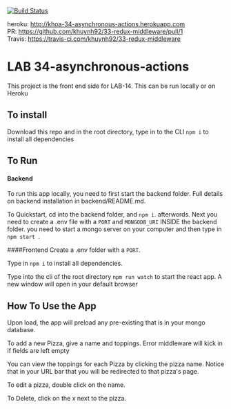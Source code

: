 [![Build Status](https://travis-ci.com/khuynh92/34-asynchronous-actions.svg?branch=master)](https://travis-ci.com/khuynh92/34-asynchronous-actions)

heroku: http://khoa-34-asynchronous-actions.herokuapp.com  
PR: https://github.com/khuynh92/33-redux-middleware/pull/1  
Travis: https://travis-ci.com/khuynh92/33-redux-middleware    

# LAB 34-asynchronous-actions

This project is the front end side for LAB-14. This can be run locally or on Heroku

## To install
Download this repo and in the root directory, type in to the CLI `npm i` to install all dependencies 

## To Run
#### Backend
To run this app locally, you need to first start the backend folder.
Full details on backend installation in backend/README.md.

To Quickstart, cd into the backend folder, and `npm i`. afterwords. Next you need to create a .env file with a `PORT` and `MONGODB_URI` INSIDE the backend folder. you need to start a mongo server on your computer and then type in `npm start `.

####Frontend
Create a .env folder with a `PORT`.

Type in `npm i` to install all dependencies.

Type into the cli of the root directory `npm run watch` to start the react app. A new window will open in your default browser

## How To Use the App
Upon load, the app will preload any pre-existing that is in your mongo database.

To add a new Pizza, give a name and toppings. Error middleware will kick in if fields are left empty

You can view the toppings for each Pizza by clicking the pizza name. Notice that in your URL bar that you will be redirected to that pizza's page. 

To edit a pizza, double click on the name.

To Delete, click on the x next to the pizza.